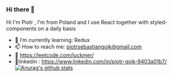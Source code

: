 ### Hi there 👋

Hi I'm Piotr , I'm from Poland and I use React together with styled-components on a daily basis  

- 🌱 I’m currently learning: Redux  
- 📫 How to reach me: piotrsebastiangoik@gmail.com
- 🎁 https://leetcode.com/luckmer/ 
- 🥼linkedin : https://www.linkedin.com/in/piotr-goik-9403a01b7/
[![Anurag's github stats](https://github-readme-stats.vercel.app/api?username=luckmer)](https://github.com/anuraghazra/github-readme-stats)

